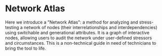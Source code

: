 # Network Atlas
Here we introduce a "Network Atlas": a method for analyzing and stress-testing a network of nodes (their interrelationships and interdependencies) using switchable and generational attributes. It is a graph of interactive nodes, allowing users to audit the network under user-defined stressors and circumstances. This is a non-technical guide in need of technicians to bring the tool to life.
